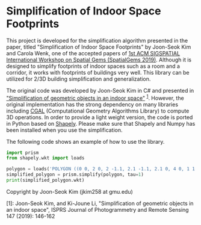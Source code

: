 # Simplification of Indoor Space Footprints #

This project is developed for the simplification algorithm presented in the paper,
titled "Simplification of Indoor Space Footprints" by Joon-Seok Kim and Carola Wenk,
one of the accepted papers of 
[1st ACM SIGSPATIAL International Workshop on Spatial Gems (SpatialGems 2019)](https://www.spatialgems.net/).
Although it is designed to simplify footprints of indoor spaces such as a room and a corridor,
it works with footprints of buildings very well. This library can be utilized for 2/3D building simplification and
generalization.


The original code was developed by Joon-Seok Kim in C# and presented in 
["Simplification of geometric objects in an indoor space"](https://www.sciencedirect.com/science/article/pii/S0924271618303137)
<sup>[1](#isprs)</sup>.
However, the original implementation has the strong dependency on many libraries including [CGAL](https://www.cgal.org) 
(Computational Geometry Algorithms Library) to compute 3D operations.
In order to provide a light weight version, the code is ported in Python based on [Shapely](https://pypi.org/project/Shapely/).
Please make sure that Shapely and Numpy has been installed when you use the simplification.

The following code shows an example of how to use the library.
```python
import prism
from shapely.wkt import loads

polygon = loads('POLYGON ((0 0, 2 0, 2 -1.1, 2.1 -1.1, 2.1 0, 4 0, 1 1.001, 0 2, -1 1, -1 0.99, -2 0, 0 0))')
simplified_polygon = prism.simplify(polygon, tau=1)
print(simplified_polygon.wkt)
```

Copyright by Joon-Seok Kim (jkim258 at gmu.edu)

<a name="isprs">[1]</a>: Joon-Seok Kim, and Ki-Joune Li, "Simplification of geometric objects in an indoor space",
ISPRS Journal of Photogrammetry and Remote Sensing 147 (2019): 146-162

